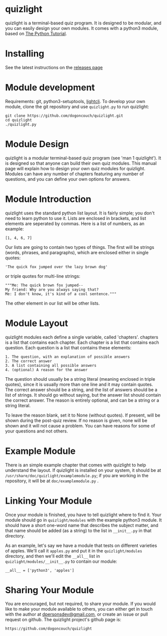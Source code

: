 # quizlight
quizlight is a terminal-based quiz program. It is designed to be modular, and you can easily design your own modules. It comes with a python3 module, based on [The Python Tutorial](https://docs.python.org/3/tutorial/).

# Installing
See the latest instructions on the [releases page](https://github.com/dogoncouch/quizlight/releases)

# Module development
Requirements: git, python3-setuptools, [lightcli](https://github.com/dogoncouch/lightcli). To develop your own module, clone the git repository and use `` quizlight.py `` to run quizlight:

    git clone https://github.com/dogoncouch/quizlight.git
    cd quizlight
    ./quizlight.py

# Module Design
quizlight is a modular terminal-based quiz program (see 'man 1 quizlight'). It is designed so that anyone can build their own quiz modules. This manual page will explain how to design your own quiz modules for quizlight. Modules can have any number of chapters featuring any number of questions, and you can define your own options for answers.

# Module Introduction
quizlight uses the standard python list layout. It is fairly simple; you don't need to learn python to use it. Lists are enclosed in brackets, and list elements are seperated by commas. Here is a list of numbers, as an example:  

    [1, 4, 6, 7]
    
Our lists are going to contain two types of things. The first will be strings (words, phrases, and paragraphs), which are enclosed either in single quotes:  

    'The quick fox jumped over the lazy brown dog'

or triple quotes for multi-line strings:  

    """Me: The quick brown fox jumped--
    My friend: Why are you always saying that?
    Me: I don't know, it's kind of a cool sentence."""

The other element in our list will be other lists.

# Module Layout
quizlight modules each define a single variable, called 'chapters'. chapters is a list that contains each chapter. Each chapter is a list that contains each question. Each question is a list that contains these elements:  

    1. The question, with an explanation of possible answers
    2. The correct answer
    3. A list containing all possible answers
    4. (optional) A reason for the answer

The question should usually be a string literal (meaning enclosed in triple quotes), since it is usually more than one line and it may contain quotes. The correct answer should be a string, and the list of answers should be a list of strings. It should go without saying, but the answer list should contain the correct answer. The reason is entirely optional, and can be a string or a string literal.

To leave the reason blank, set it to None (without quotes). If present, will be shown during the post-quiz review. If no reason is given, none will be shown and it will not cause a problem. You can have reasons for some of your questions and not others.

# Example Module
There is an simple example chapter that comes with quizlight to help understand the layout. If quizlight is installed on your system, it should be at `` /usr/share/doc/quizlight/examplemodule.py ``; if you are working in the repository, it will be at `` doc/examplemodule.py `` .

# Linking Your Module
Once your module is finished, you have to tell quizlight where to find it. Your module should go in `` quizlight/modules `` with the example python3 module. It should have a short one-word name that describes the subject matter, and that name should be added (as a string) to the list in `` __init__.py `` in that directory.

As an example, let's say we have a module that tests on different varieties of apples. We'll call it `` apples.py `` and put it in the `` quizlight/modules `` directory, and then we'll edit the `` __all__ `` list in `` quizlight/modules/__init__.py `` to contain our module:  

    __all__ = ['python3', 'apples']

# Sharing Your Module
You are encouraged, but not required, to share your module. If you would like to make your module available to others, you can either get in touch with the author at dpersonsdev@gmail.com, or create an issue or pull request on github. The quizlight project's github page is:  

    https://github.com/dogoncouch/quizlight
